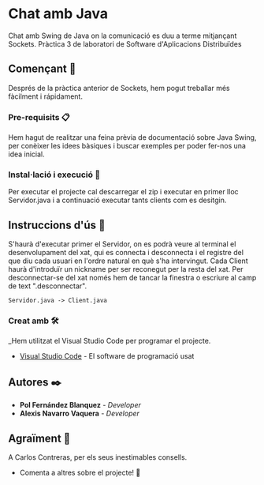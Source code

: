 # Chat amb Java
Chat amb Swing de Java on la comunicació es duu a terme mitjançant Sockets.
Pràctica 3 de laboratori de Software d'Aplicacions Distribuïdes

## Començant 🚀

Després de la pràctica anterior de Sockets, hem pogut treballar més fàcilment i 
rápidament. 


### Pre-requisits 📋

Hem hagut de realitzar una feina prèvia de documentació sobre
Java Swing, per conèixer les idees bàsiques i buscar exemples per poder fer-nos
una idea inicial.

### Instal·lació i execució 🔧

Per executar el projecte cal descarregar el zip i executar  en primer lloc
Servidor.java i a continuació executar tants clients com es desitgin. 

## Instruccions d'ús 📖
S'haurà d'executar primer el Servidor, on es podrà veure al terminal el desenvolupament
del xat, qui es connecta i desconnecta i el registre del que diu cada usuari en l'ordre
natural en què s'ha intervingut.
Cada Client haurà d'introduïr un nickname per ser reconegut per la resta del xat.
Per desconnectar-se del xat només hem de tancar la finestra o escriure al camp de 
text ".desconnectar".
```
Servidor.java -> Client.java
```
### Creat amb 🛠️

_Hem utilitzat el Visual Studio Code per programar el projecte.

* [Visual Studio Code](https://code.visualstudio.com/) - El software de programació usat

## Autores ✒️

* **Pol Fernández Blanquez** - *Developer* 
* **Alexis Navarro Vaquera** - *Developer* 

## Agraïment 🎁
A Carlos Contreras, per els seus inestimables consells.
* Comenta a altres sobre el projecte! 📢
